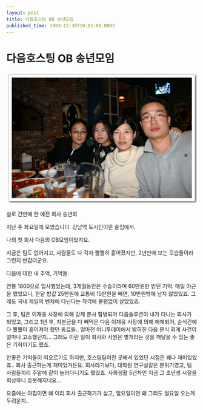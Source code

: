 ```yaml
---
layout: post
title: 다음호스팅 OB 송년모임
published_time: 2003-12-30T10:01:00.000Z
---
```


# 다음호스팅 OB 송년모임


![](../pds/200902/04/80/a0109780_4989794c2a8b5.jpg)

실로 간만에 한 예전 회사 송년회

지난 주 화요일에 모였습니다. 강남역 도시인이란 술집에서.

나의 첫 회사 다음의 OB모임이었지요.

지금은 팀도 없어지고, 사람들도 다 각자 뿔뿔히 흩어졌지만, 2년만에 보는 모습들이라 그런지 반갑더군요.

다음에 대한 내 추억, 기억들.

연봉 1800으로 입사했었는데, 3개월동안은 수습이라며 60만원만 받던 기억. 매일 야근을 했었으니, 한달 밥값 25만원에 교통비 15만원을 빼면, 10만원밖에 남지 않았었죠. 그래도 국내 제일의 벤처에 다닌다는 착각에 불평없이 살았었죠.

그 후, 팀은 이재웅 사장에 의해 강제 분사 합병되어 다음솔루션이 내가 다니는 회사가 되었고, 그리고 1년 후, 자본금을 다 빼먹은 다음 이재웅 사장에 의해 해체되어, 순식간에 다 뿔뿔이 흩어져야 했던 동료들.. 얼마전 머니투데이에서 밝혀진 다음 분식 회계 사건이 얼마나 고소했던지... 그래도 이런 일이 회사와 사원은 별개라는 것을 깨달을 수 있는 좋은 기회이기도 했죠.

안좋은 기억들이 떠오르기도 하지만, 호스팅팀이란 곳에서 있었던 시절은 꽤나 재미있었죠.. 회사 출근하는게 재미었거든요. 회사라기보다, 대학원 연구실같은 분위기였고, 팀 사람들끼리 주말에 같이 놀러다니기도 했었죠. 사회생활 5년차인 지금 그 초년생 시절을 회상하니 흐믓해지네요...

요즘에는 아침이면 왜 이리 회사 출근하기가 싫고, 일요일이면 왜 그리도 월요일 오는게 두려운지..


